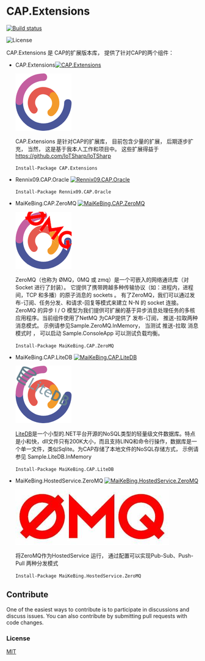 # CAP.Extensions

 [![Build status](https://ci.appveyor.com/api/projects/status/uya4v6998ee4xn6u/branch/master?svg=true)](https://ci.appveyor.com/project/MaiKeBing/cap-extensions/branch/master) 



![License](https://img.shields.io/github/license/maikebing/CAP.Extensions.svg)

CAP.Extensions 是 CAP的扩展版本库， 提供了针对CAP的两个组件：

- CAP.Extensions[![CAP.Extensions](https://img.shields.io/nuget/v/CAP.Extensions.svg)](https://www.nuget.org/packages/CAP.Extensions/)
  

  ![CAP.Extensions](docs/cap.png)
  

  CAP.Extensions 是针对CAP的扩展库， 目前包含少量的扩展， 后期逐步扩充， 当然， 这是基于我本人工作和项目中。 这些扩展得益于  https://github.com/IoTSharp/IoTSharp   

   `Install-Package CAP.Extensions`  

   

- Rennix09.CAP.Oracle [![Rennix09.CAP.Oracle](https://img.shields.io/nuget/v/Rennix09.CAP.Oracle.svg)](https://www.nuget.org/packages/Rennix09.CAP.Oracle/)
  

   `Install-Package Rennix09.CAP.Oracle`  



- MaiKeBing.CAP.ZeroMQ [![MaiKeBing.CAP.ZeroMQ](https://img.shields.io/nuget/v/MaiKeBing.CAP.ZeroMQ.svg)](https://www.nuget.org/packages/MaiKeBing.CAP.ZeroMQ/)
  

  ![MaiKeBing.CAP.ZeroMQ](docs/cap_zeromq.png)
  

  ZeroMQ（也称为 ØMQ，0MQ 或 zmq）是一个可嵌入的网络通讯库（对 Socket 进行了封装）。 它提供了携带跨越多种传输协议（如：进程内，进程间，TCP 和多播）的原子消息的 sockets 。 有了ZeroMQ，我们可以通过发布-订阅、任务分发、和请求-回复等模式来建立 N-N 的 socket 连接。 ZeroMQ 的异步 I / O 模型为我们提供可扩展的基于异步消息处理任务的多核应用程序。当前组件使用了NetMQ 为CAP提供了 发布-订阅， 推送-拉取两种消息模式。 示例请参见Sample.ZeroMQ.InMemory， 当测试 推送-拉取 消息模式时 ， 可以启动 Sample.ConsoleApp 可以测试负载均衡。

   `Install-Package MaiKeBing.CAP.ZeroMQ`  

   

- MaiKeBing.CAP.LiteDB  [![MaiKeBing.CAP.LiteDB](https://img.shields.io/nuget/v/MaiKeBing.CAP.LiteDB.svg)](https://www.nuget.org/packages/MaiKeBing.CAP.LiteDB/)

    ![MaiKeBing.CAP.LiteDB](docs/cap_litedb.png)
   
   [LiteDB](http://www.litedb.org/)是一个小型的.NET平台开源的NoSQL类型的轻量级文件数据库。特点是小和快，dll文件只有200K大小，而且支持LINQ和命令行操作，数据库是一个单一文件，类似Sqlite。为CAP存储了本地文件的NoSQL存储方式， 示例请参见 Sample.LiteDB.InMemory
   
   `Install-Package MaiKeBing.CAP.LiteDB`


- MaiKeBing.HostedService.ZeroMQ  [![MaiKeBing.HostedService.ZeroMQ](https://img.shields.io/nuget/v/MaiKeBing.HostedService.ZeroMQ.svg)](https://www.nuget.org/packages/MaiKeBing.HostedService.ZeroMQ/)

    ![MaiKeBing.HostedService.ZeroMQ](docs/zeromq.jpg)
   
  将ZeroMQ作为HostedService 运行， 通过配置可以实现Pub-Sub、Push-Pull 两种分发模式
   
   `Install-Package MaiKeBing.HostedService.ZeroMQ`


## Contribute

One of the easiest ways to contribute is to participate in discussions and discuss issues. You can also contribute by submitting pull requests with code changes.

### License

[MIT](https://github.com/maikebing/CAP.Extensions/blob/master/LICENSE.txt)
